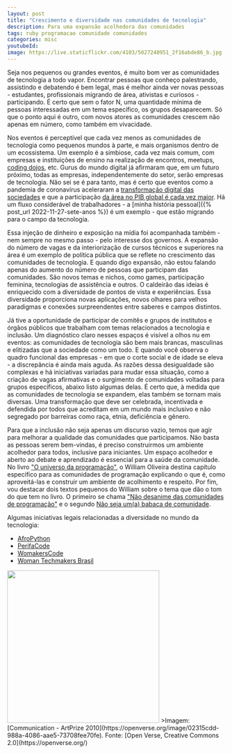 ```yaml
---
layout: post
title: "Crescimento e diversidade nas comunidades de tecnologia"
description: Para uma expansão acolhedora das comunidades
tags: ruby programacao comunidade comunidades
categories: misc
youtubeId:
image: https://live.staticflickr.com/4103/5027240951_2f16abde86_b.jpg
---
```


Seja nos pequenos ou grandes eventos, é muito bom ver as comunidades de tecnologia a todo vapor. Encontrar  pessoas que conheço palestrando, assistindo e debatendo é bem legal, mas é melhor ainda ver novas pessoas - estudantes, profissionais migrando de área, ativistas e curiosos - participando. É certo que sem o fator N, uma quantidade mínima de pessoas interessadas em um tema específico, os grupos desaparecem. Só que o ponto aqui é outro, com novos atores as comunidades crescem não apenas em número, como também em vivacidade.

Nos eventos é perceptível que cada vez menos as comunidades de tecnologia como pequenos mundos à parte, e mais organismos dentro de um ecossistema. Um exemplo é a simbiose, cada vez mais comum, com empresas e instituições de ensino na realização de encontros, meetups, [coding dojos](https://www.devmedia.com.br/o-que-e-o-coding-dojo/30517), etc. Gurus do mundo digital já afirmaram que, em um futuro próximo, todas as empresas, independentemente do setor, serão empresas de tecnologia. Não sei se é para tanto, mas é certo que eventos como a pandemia de coronavírus aceleraram a [transformação digital das sociedades](https://www.gov.br/mcti/pt-br/acompanhe-o-mcti/transformacaodigital) e que a participação [da área no PIB global é cada vez maior](https://news.un.org/pt/story/2021/02/1742692). Há um fluxo considerável de trabalhadores - a [minha história pessoal]({% post_url 2022-11-27-sete-anos %}) é um exemplo - que estão migrando para o campo da tecnologia.

Essa injeção de dinheiro e exposição na mídia foi acompanhada também - nem sempre no mesmo passo - pelo interesse dos governos. A expansão do número de vagas e da interiorização de cursos técnicos e superiores na área é um exemplo de política pública que se reflete no crescimento das comunidades de tecnologia. E quando digo expansão, não estou falando apenas do aumento do número de pessoas que participam das comunidades. São novos temas e nichos, como games, participação feminina, tecnologias de assistência e outros. O caldeirão das ideias é enriquecido com a diversidade de pontos de vista e experiências. Essa diversidade proporciona novas aplicações, novos olhares para velhos paradigmas e conexões surpreendentes entre saberes e campos distintos.

Já tive a oportunidade de participar de comitês e grupos de institutos e órgãos públicos que trabalham com temas relacionados a tecnologia e inclusão. Um diagnóstico claro nesses espaços é visível a olhos nu em eventos: as comunidades de tecnologia são bem mais brancas, masculinas e elitizadas que a sociedade como um todo. E quando você observa o quadro funcional das empresas - em que o corte social e de idade se eleva - a discrepância é ainda mais aguda. As razões dessa desigualdade são complexas e há iniciativas variadas para mudar essa situação, como a criação de vagas afirmativas e o surgimento de comunidades voltadas para grupos específicos, abaixo listo algumas delas. É certo que, à medida que as comunidades de tecnologia se expandem, elas também se tornam mais diversas. Uma transformação que deve ser celebrada, incentivada e defendida por todos que acreditam em um mundo mais inclusivo e não segregado por barreiras como raça, etnia, deficiência e gênero.

Para que a inclusão não seja apenas um discurso vazio, temos que agir para melhorar a qualidade das comunidades que participamos. Não basta as pessoas serem bem-vindas, é preciso construirmos um ambiente acolhedor para todos, inclusive para iniciantes. Um espaço acolhedor e aberto ao debate e aprendizado é essencial para a saúde da comunidade. No livro ["O universo da programação"](https://www.casadocodigo.com.br/products/livro-universo-programacao), o William Oliveira destina capítulo especifico para as comunidades de programação explicando o que é, como aproveitá-las e construir um ambiente de acolhimento e respeito. Por fim, vou destacar dois textos pequenos do William sobre o tema que dão o tom do que tem no livro. O primeiro se chama ["Não desanime das comunidades de programação"](https://woliveiras.com.br/posts/nao-desanime-comunidades-programacao/) e o segundo [Não seja um(a) babaca de comunidade](https://woliveiras.com.br/posts/n%C3%A3o-seja-um-a-babaca-de-comunidade/).

Algumas iniciativas legais relacionadas a diversidade no mundo da tecnologia:
- [AfroPython](https://afropython.org/)
- [PerifaCode](https://perifacode.com/)
- [WomakersCode](https://womakerscode.org/)
- [Woman Techmakers Brasil](https://gxgbrasil.github.io/wtmbr/)

<img src="https://live.staticflickr.com/4103/5027240951_2f16abde86_b.jpg" width="350">
>Imagem: [Communication - ArtPrize 2010](https://openverse.org/image/02315cdd-988a-4086-aae5-73708fee70fe). Fonte: [Open Verse, Creative Commons 2.0](https://openverse.org/)
